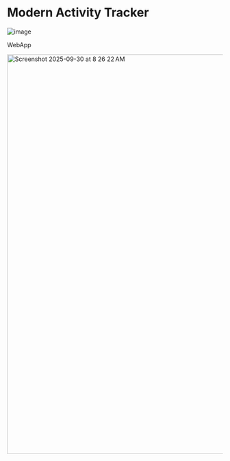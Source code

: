 # Modern Activity Tracker

![image](https://user-images.githubusercontent.com/7231077/189859116-fb2f6fff-378b-4aaf-8fd0-6481dd5bb2c4.png)

WebApp

<img width="659" height="933" alt="Screenshot 2025-09-30 at 8 26 22 AM" src="https://github.com/user-attachments/assets/2a9123b5-2e36-462d-960a-32c0b7ba488d" />

